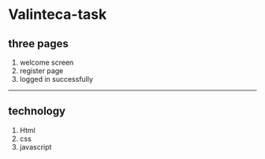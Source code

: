 # Valinteca-task

## three pages
1. welcome screen
2. register page
3. logged in successfully

---
## technology
1. Html
2. css
3. javascript
